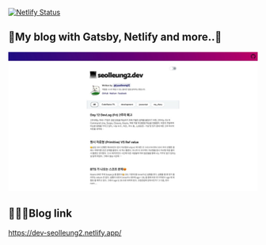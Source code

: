 [![Netlify Status](https://api.netlify.com/api/v1/badges/c47b75c7-d7ab-4158-a239-867e2efdd252/deploy-status)](https://app.netlify.com/sites/dev-seolleung2/deploys)

## 🧙My blog with Gatsby, Netlify and more..🥰

![](./blog_main.jpeg)

## 🙇🏻‍♂️Blog link

https://dev-seolleung2.netlify.app/
